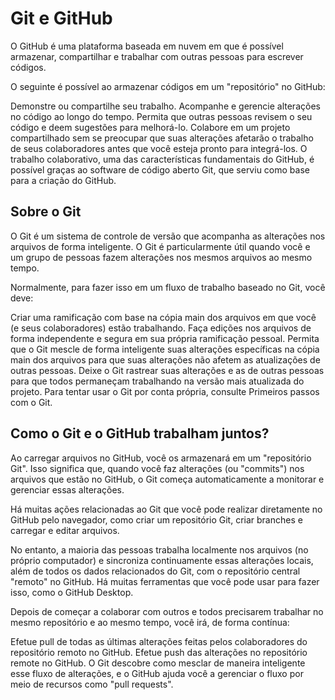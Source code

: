 # Git e GitHub

O GitHub é uma plataforma baseada em nuvem em que é possível armazenar, compartilhar e trabalhar com outras pessoas para escrever códigos.

O seguinte é possível ao armazenar códigos em um "repositório" no GitHub:

Demonstre ou compartilhe seu trabalho.
Acompanhe e gerencie alterações no código ao longo do tempo.
Permita que outras pessoas revisem o seu código e deem sugestões para melhorá-lo.
Colabore em um projeto compartilhado sem se preocupar que suas alterações afetarão o trabalho de seus colaboradores antes que você esteja pronto para integrá-los.
O trabalho colaborativo, uma das características fundamentais do GitHub, é possível graças ao software de código aberto Git, que serviu como base para a criação do GitHub.

## Sobre o Git

O Git é um sistema de controle de versão que acompanha as alterações nos arquivos de forma inteligente. O Git é particularmente útil quando você e um grupo de pessoas fazem alterações nos mesmos arquivos ao mesmo tempo.

Normalmente, para fazer isso em um fluxo de trabalho baseado no Git, você deve:

Criar uma ramificação com base na cópia main dos arquivos em que você (e seus colaboradores) estão trabalhando.
Faça edições nos arquivos de forma independente e segura em sua própria ramificação pessoal.
Permita que o Git mescle de forma inteligente suas alterações específicas na cópia main dos arquivos para que suas alterações não afetem as atualizações de outras pessoas.
Deixe o Git rastrear suas alterações e as de outras pessoas para que todos permaneçam trabalhando na versão mais atualizada do projeto.
Para tentar usar o Git por conta própria, consulte Primeiros passos com o Git.

## Como o Git e o GitHub trabalham juntos?

Ao carregar arquivos no GitHub, você os armazenará em um "repositório Git". Isso significa que, quando você faz alterações (ou "commits") nos arquivos que estão no GitHub, o Git começa automaticamente a monitorar e gerenciar essas alterações.

Há muitas ações relacionadas ao Git que você pode realizar diretamente no GitHub pelo navegador, como criar um repositório Git, criar branches e carregar e editar arquivos.

No entanto, a maioria das pessoas trabalha localmente nos arquivos (no próprio computador) e sincroniza continuamente essas alterações locais, além de todos os dados relacionados do Git, com o repositório central "remoto" no GitHub. Há muitas ferramentas que você pode usar para fazer isso, como o GitHub Desktop.

Depois de começar a colaborar com outros e todos precisarem trabalhar no mesmo repositório e ao mesmo tempo, você irá, de forma contínua:

Efetue pull de todas as últimas alterações feitas pelos colaboradores do repositório remoto no GitHub.
Efetue push das alterações no repositório remote no GitHub.
O Git descobre como mesclar de maneira inteligente esse fluxo de alterações, e o GitHub ajuda você a gerenciar o fluxo por meio de recursos como "pull requests".